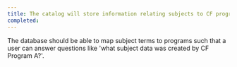 ```yaml
---
title: The catalog will store information relating subjects to CF programs
completed:
---
```


The database should be able to map subject terms to programs such that a user can answer questions like 'what subject data was created by CF Program A?'.
